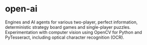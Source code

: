 # open-ai

Engines and AI agents for various two-player, perfect information, deterministic strategy board games and single-player puzzles. Experimentation with computer vision using OpenCV for Python and PyTesseract, including optical character recognition (OCR).
